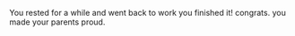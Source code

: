 You rested for a while and went back to work you finished it! congrats. you made your parents proud.
